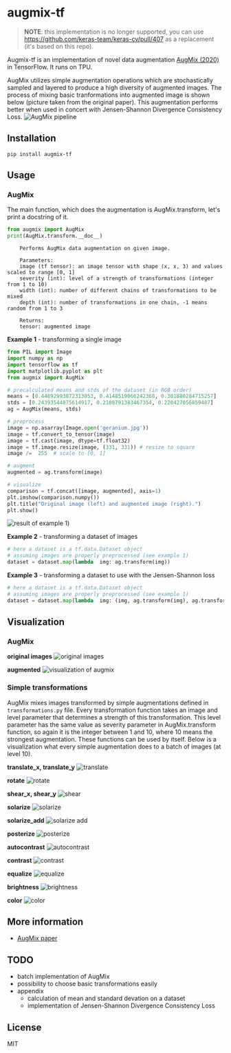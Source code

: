 # augmix-tf
> **NOTE**: this implementation is no longer supported, you can use https://github.com/keras-team/keras-cv/pull/407 as a replacement (it's based on this repo).

Augmix-tf is an implementation of novel data augmentation [AugMix (2020)]([https://arxiv.org/pdf/1912.02781.pdf](https://arxiv.org/pdf/1912.02781.pdf)) in TensorFlow.  It runs on TPU. 

AugMix utilizes simple augmentation operations which are stochastically sampled and layered to produce a high diversity of augmented images. The process of mixing basic tranformations into augmented image is shown below (picture taken from the original paper). This augmentation performs better when used in concert with Jensen-Shannon Divergence Consistency Loss.
![AugMix pipeline](https://i.ibb.co/YNfsHPF/Capture.png)

## Installation
```pip install augmix-tf```

## Usage
### AugMix
The main function, which does the augmentation is AugMix.transform, let's print a docstring of it. 
```python
from augmix import AugMix
print(AugMix.transform.__doc__)
```
```
	Performs AugMix data augmentation on given image.

	Parameters:
	image (tf tensor): an image tensor with shape (x, x, 3) and values scaled to range [0, 1]
	severity (int): level of a strength of transformations (integer from 1 to 10)
	width (int): number of different chains of transformations to be mixed
	depth (int): number of transformations in one chain, -1 means random from 1 to 3

	Returns:
	tensor: augmented image
```

**Example 1** - transforming a single image
```python
from PIL import Image
import numpy as np
import tensorflow as tf
import matplotlib.pyplot as plt
from augmix import AugMix

# precalculated means and stds of the dataset (in RGB order)
means = [0.44892993872313053, 0.4148519066242368, 0.301880284715257]
stds = [0.24393544875614917, 0.2108791383467354, 0.220427056859487]
ag = AugMix(means, stds)

# preprocess
image = np.asarray(Image.open('geranium.jpg'))
image = tf.convert_to_tensor(image)
image = tf.cast(image, dtype=tf.float32)
image = tf.image.resize(image, (331, 331)) # resize to square
image /=  255  # scale to [0, 1]

# augment
augmented = ag.transform(image)

# visualize
comparison = tf.concat([image, augmented], axis=1)
plt.imshow(comparison.numpy())
plt.title("Original image (left) and augmented image (right).")
plt.show()
```
![result of example 1](https://i.ibb.co/PDZp51S/Figure-1.png))

**Example 2** - transforming a dataset of images
```python
# here a dataset is a tf.data.Dataset object
# assuming images are properly preprocessed (see example 1)
dataset = dataset.map(lambda  img: ag.transform(img))
```
**Example 3** - transforming a dataset to use with the Jensen-Shannon loss
```python
# here a dataset is a tf.data.Dataset object
# assuming images are properly preprocessed (see example 1)
dataset = dataset.map(lambda  img: (img, ag.transform(img), ag.transform(img)))
```
## Visualization

### AugMix
**original images**
![original images](https://raw.githubusercontent.com/szacho/augmix-tf/master/images/original.png)

**augmented**
![visualization of augmix](https://raw.githubusercontent.com/szacho/augmix-tf/master/images/augmented.png)

### Simple transformations
AugMix mixes images transformed by simple augmentations defined in ```transformations.py``` file. Every transformation function takes an image and level parameter that determines a strength of this transformation. This level parameter has the same value as severity parameter in AugMix.transform function, so again it is the integer between 1 and 10, where 10 means the strongest augmentation. These functions can be used by itself. Below is a visualization what every simple augmentation does to a batch of images (at level 10). 



**translate_x, translate_y**
![translate](https://raw.githubusercontent.com/szacho/augmix-tf/master/images/translate.png)

**rotate**
![rotate](https://raw.githubusercontent.com/szacho/augmix-tf/master/images/rotate.png)

**shear_x, shear_y**
![shear](https://raw.githubusercontent.com/szacho/augmix-tf/master/images/shear.png)

**solarize**
![solarize](https://raw.githubusercontent.com/szacho/augmix-tf/master/images/solarize.png)

**solarize_add**
![solarize add](https://raw.githubusercontent.com/szacho/augmix-tf/master/images/solarize_add.png)

**posterize**
![posterize](https://raw.githubusercontent.com/szacho/augmix-tf/master/images/posterize.png)

**autocontrast**
![autocontrast](https://raw.githubusercontent.com/szacho/augmix-tf/master/images/autocontrast.png)

**contrast**
![contrast](https://raw.githubusercontent.com/szacho/augmix-tf/master/images/contrast.png)

**equalize**
![equalize](https://raw.githubusercontent.com/szacho/augmix-tf/master/images/equalize.png)

**brightness**
![brightness](https://raw.githubusercontent.com/szacho/augmix-tf/master/images/brightness.png)

**color**
![color](https://raw.githubusercontent.com/szacho/augmix-tf/master/images/color.png)

## More information
- [AugMix paper](https://arxiv.org/pdf/1912.02781.pdf)
 
 ## TODO
 - batch implementation of AugMix
 - possibility to choose basic transformations easily
 - appendix
	 - calculation of mean and standard devation on a dataset
	 - implementation of Jensen-Shannon Divergence Consistency Loss
 
 ## License
MIT
